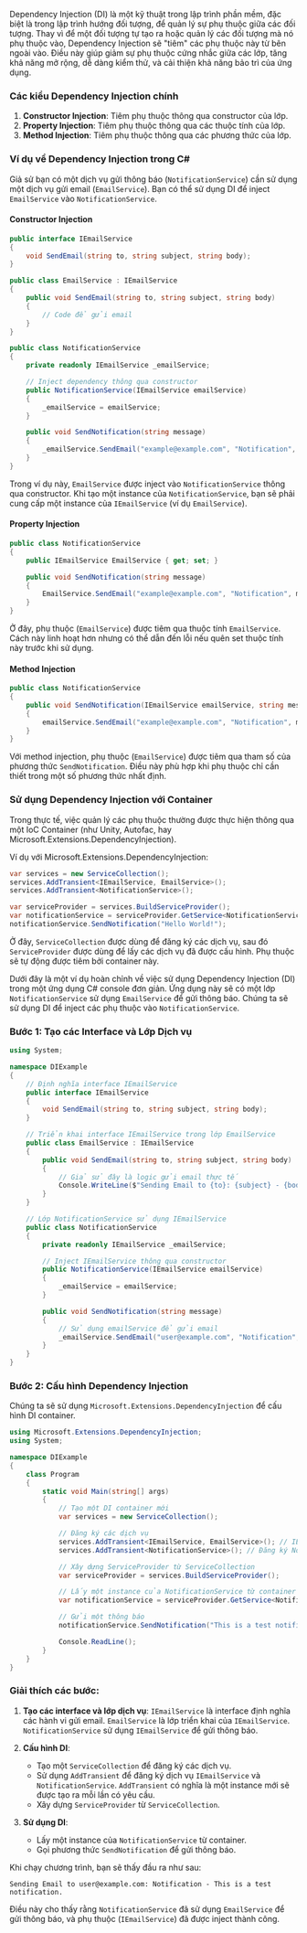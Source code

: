 Dependency Injection (DI) là một kỹ thuật trong lập trình phần mềm, đặc biệt là trong lập trình hướng đối tượng, để quản lý sự phụ thuộc giữa các đối tượng. Thay vì để một đối tượng tự tạo ra hoặc quản lý các đối tượng mà nó phụ thuộc vào, Dependency Injection sẽ "tiêm" các phụ thuộc này từ bên ngoài vào. Điều này giúp giảm sự phụ thuộc cứng nhắc giữa các lớp, tăng khả năng mở rộng, dễ dàng kiểm thử, và cải thiện khả năng bảo trì của ứng dụng.

### Các kiểu Dependency Injection chính
1. **Constructor Injection**: Tiêm phụ thuộc thông qua constructor của lớp.
2. **Property Injection**: Tiêm phụ thuộc thông qua các thuộc tính của lớp.
3. **Method Injection**: Tiêm phụ thuộc thông qua các phương thức của lớp.

### Ví dụ về Dependency Injection trong C#

Giả sử bạn có một dịch vụ gửi thông báo (`NotificationService`) cần sử dụng một dịch vụ gửi email (`EmailService`). Bạn có thể sử dụng DI để inject `EmailService` vào `NotificationService`.

#### Constructor Injection
```csharp
public interface IEmailService
{
    void SendEmail(string to, string subject, string body);
}

public class EmailService : IEmailService
{
    public void SendEmail(string to, string subject, string body)
    {
        // Code để gửi email
    }
}

public class NotificationService
{
    private readonly IEmailService _emailService;

    // Inject dependency thông qua constructor
    public NotificationService(IEmailService emailService)
    {
        _emailService = emailService;
    }

    public void SendNotification(string message)
    {
        _emailService.SendEmail("example@example.com", "Notification", message);
    }
}
```

Trong ví dụ này, `EmailService` được inject vào `NotificationService` thông qua constructor. Khi tạo một instance của `NotificationService`, bạn sẽ phải cung cấp một instance của `IEmailService` (ví dụ `EmailService`).

#### Property Injection
```csharp
public class NotificationService
{
    public IEmailService EmailService { get; set; }

    public void SendNotification(string message)
    {
        EmailService.SendEmail("example@example.com", "Notification", message);
    }
}
```
Ở đây, phụ thuộc (`EmailService`) được tiêm qua thuộc tính `EmailService`. Cách này linh hoạt hơn nhưng có thể dẫn đến lỗi nếu quên set thuộc tính này trước khi sử dụng.

#### Method Injection
```csharp
public class NotificationService
{
    public void SendNotification(IEmailService emailService, string message)
    {
        emailService.SendEmail("example@example.com", "Notification", message);
    }
}
```
Với method injection, phụ thuộc (`EmailService`) được tiêm qua tham số của phương thức `SendNotification`. Điều này phù hợp khi phụ thuộc chỉ cần thiết trong một số phương thức nhất định.

### Sử dụng Dependency Injection với Container
Trong thực tế, việc quản lý các phụ thuộc thường được thực hiện thông qua một IoC Container (như Unity, Autofac, hay Microsoft.Extensions.DependencyInjection).

Ví dụ với Microsoft.Extensions.DependencyInjection:

```csharp
var services = new ServiceCollection();
services.AddTransient<IEmailService, EmailService>();
services.AddTransient<NotificationService>();

var serviceProvider = services.BuildServiceProvider();
var notificationService = serviceProvider.GetService<NotificationService>();
notificationService.SendNotification("Hello World!");
```

Ở đây, `ServiceCollection` được dùng để đăng ký các dịch vụ, sau đó `ServiceProvider` được dùng để lấy các dịch vụ đã được cấu hình. Phụ thuộc sẽ tự động được tiêm bởi container này.


Dưới đây là một ví dụ hoàn chỉnh về việc sử dụng Dependency Injection (DI) trong một ứng dụng C# console đơn giản. Ứng dụng này sẽ có một lớp `NotificationService` sử dụng `EmailService` để gửi thông báo. Chúng ta sẽ sử dụng DI để inject các phụ thuộc vào `NotificationService`.

### Bước 1: Tạo các Interface và Lớp Dịch vụ

```csharp
using System;

namespace DIExample
{
    // Định nghĩa interface IEmailService
    public interface IEmailService
    {
        void SendEmail(string to, string subject, string body);
    }

    // Triển khai interface IEmailService trong lớp EmailService
    public class EmailService : IEmailService
    {
        public void SendEmail(string to, string subject, string body)
        {
            // Giả sử đây là logic gửi email thực tế
            Console.WriteLine($"Sending Email to {to}: {subject} - {body}");
        }
    }

    // Lớp NotificationService sử dụng IEmailService
    public class NotificationService
    {
        private readonly IEmailService _emailService;

        // Inject IEmailService thông qua constructor
        public NotificationService(IEmailService emailService)
        {
            _emailService = emailService;
        }

        public void SendNotification(string message)
        {
            // Sử dụng emailService để gửi email
            _emailService.SendEmail("user@example.com", "Notification", message);
        }
    }
}
```

### Bước 2: Cấu hình Dependency Injection

Chúng ta sẽ sử dụng `Microsoft.Extensions.DependencyInjection` để cấu hình DI container.

```csharp
using Microsoft.Extensions.DependencyInjection;
using System;

namespace DIExample
{
    class Program
    {
        static void Main(string[] args)
        {
            // Tạo một DI container mới
            var services = new ServiceCollection();

            // Đăng ký các dịch vụ
            services.AddTransient<IEmailService, EmailService>(); // IEmailService sẽ được triển khai bởi EmailService
            services.AddTransient<NotificationService>(); // Đăng ký NotificationService

            // Xây dựng ServiceProvider từ ServiceCollection
            var serviceProvider = services.BuildServiceProvider();

            // Lấy một instance của NotificationService từ container
            var notificationService = serviceProvider.GetService<NotificationService>();

            // Gửi một thông báo
            notificationService.SendNotification("This is a test notification.");

            Console.ReadLine();
        }
    }
}
```

### Giải thích các bước:
1. **Tạo các interface và lớp dịch vụ**: `IEmailService` là interface định nghĩa các hành vi gửi email. `EmailService` là lớp triển khai của `IEmailService`. `NotificationService` sử dụng `IEmailService` để gửi thông báo.

2. **Cấu hình DI**:
   - Tạo một `ServiceCollection` để đăng ký các dịch vụ.
   - Sử dụng `AddTransient` để đăng ký dịch vụ `IEmailService` và `NotificationService`. `AddTransient` có nghĩa là một instance mới sẽ được tạo ra mỗi lần có yêu cầu.
   - Xây dựng `ServiceProvider` từ `ServiceCollection`.

3. **Sử dụng DI**:
   - Lấy một instance của `NotificationService` từ container.
   - Gọi phương thức `SendNotification` để gửi thông báo.

Khi chạy chương trình, bạn sẽ thấy đầu ra như sau:

```
Sending Email to user@example.com: Notification - This is a test notification.
```

Điều này cho thấy rằng `NotificationService` đã sử dụng `EmailService` để gửi thông báo, và phụ thuộc (`IEmailService`) đã được inject thành công.
